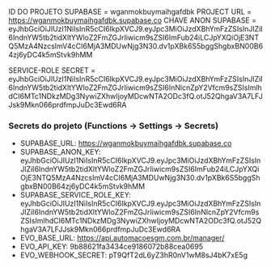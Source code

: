 ID DO PROJETO SUPABASE = wganmokbuymaihgafdbk
PROJECT URL = https://wganmokbuymaihgafdbk.supabase.co
CHAVE ANON SUPABASE = eyJhbGciOiJIUzI1NiIsInR5cCI6IkpXVCJ9.eyJpc3MiOiJzdXBhYmFzZSIsInJlZiI6IndnYW5tb2tidXltYWloZ2FmZGJrIiwicm9sZSI6ImFub24iLCJpYXQiOjE3NTQ5MzA4NzcsImV4cCI6MjA3MDUwNjg3N30.dv1pXBk6S5bggShgbxBN00B64zj6yDC4k5mStvk9hMM

SERVICE-ROLE SECRET = eyJhbGciOiJIUzI1NiIsInR5cCI6IkpXVCJ9.eyJpc3MiOiJzdXBhYmFzZSIsInJlZiI6IndnYW5tb2tidXltYWloZ2FmZGJrIiwicm9sZSI6InNlcnZpY2Vfcm9sZSIsImlhdCI6MTc1NDkzMDg3NywiZXhwIjoyMDcwNTA2ODc3fQ.otJ52QhgaV3A7LFJJsk9Mkn066prdfmpJuDc3Ewd6RA


### Secrets do projeto (Functions → Settings → Secrets)
- SUPABASE_URL: https://wganmokbuymaihgafdbk.supabase.co
- SUPABASE_ANON_KEY: eyJhbGciOiJIUzI1NiIsInR5cCI6IkpXVCJ9.eyJpc3MiOiJzdXBhYmFzZSIsInJlZiI6IndnYW5tb2tidXltYWloZ2FmZGJrIiwicm9sZSI6ImFub24iLCJpYXQiOjE3NTQ5MzA4NzcsImV4cCI6MjA3MDUwNjg3N30.dv1pXBk6S5bggShgbxBN00B64zj6yDC4k5mStvk9hMM
- SUPABASE_SERVICE_ROLE_KEY: eyJhbGciOiJIUzI1NiIsInR5cCI6IkpXVCJ9.eyJpc3MiOiJzdXBhYmFzZSIsInJlZiI6IndnYW5tb2tidXltYWloZ2FmZGJrIiwicm9sZSI6InNlcnZpY2Vfcm9sZSIsImlhdCI6MTc1NDkzMDg3NywiZXhwIjoyMDcwNTA2ODc3fQ.otJ52QhgaV3A7LFJJsk9Mkn066prdfmpJuDc3Ewd6RA
- EVO_BASE_URL: https://api.automacoesgm.com.br/manager/
- EVO_API_KEY: 9b88621fa3434ce9186072b88cea0695
- EVO_WEBHOOK_SECRET: pT9QfT2dL6yZ3hR0nV1wM8sJ4bK7xE5g
